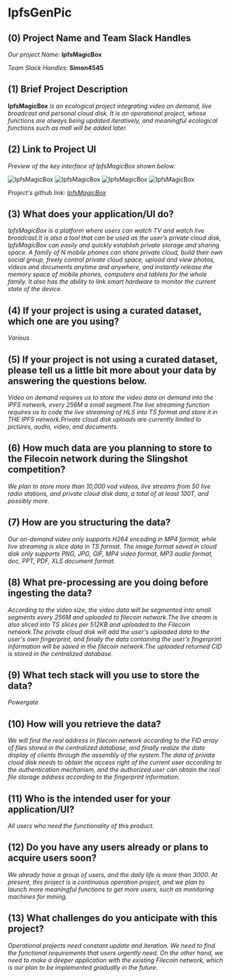 # IpfsGenPic

## (0) Project Name and Team Slack Handles

*Our project Name:* **IpfsMagicBox**

*Team Slack Handles:* **Simon4545**

## (1) Brief Project Description

**IpfsMagicBox** *is an ecological project integrating video on demand, live broadcast and personal cloud disk. It is an operational project, whose functions are always being updated iteratively, and meaningful ecological functions such as mall will be added later.*

## (2) Link to Project UI

*Preview of the key interface of IpfsMagicBox shown below:*

![IpfsMagicBox](https://gateway.originprotocol.com/ipfs/QmP9UU68h4cikWJQBBA8av6oePzYnNAvf6mkRrghE89khg "IpfsMagicBox")
![IpfsMagicBox](https://gateway.originprotocol.com/ipfs/QmQbNGXVoLCrPBcwwV3Y9kUQiKsFkc5MwFFHkkJcxXtSJm "IpfsMagicBox")
![IpfsMagicBox](https://gateway.originprotocol.com/ipfs/QmeAtnQpMj4TMBKJHTavHpkTsfbm3bBYqvA1baQ27iUqSL "IpfsMagicBox")
![IpfsMagicBox](https://gateway.originprotocol.com/ipfs/QmSv4t4FSRPGD2HL2nigz898FNj9Vk9Sw3g5L3ynGyg16M "IpfsMagicBox")

*Project's github link: [IpfsMagicBox](https://github.com/simonandhe/IpfsMagicBox)*


## (3) What does your application/UI do?

*IpfsMagicBox is a platform where users can watch TV and watch live broadcast.It is also a tool that can be used as the user's private cloud disk, IpfsMagicBox can easily and quickly establish private storage and sharing space. A family of N mobile phones can share private cloud, build their own social group, freely control private cloud space, upload and view photos, videos and documents anytime and anywhere, and instantly release the memory space of mobile phones, computers and tablets for the whole family. It also has the ability to link smart hardware to monitor the current state of the device.*

## (4) If your project is using a curated dataset, which one are you using?

*Various*

## (5) If your project is not using a curated dataset, please tell us a little bit more about your data by answering the questions below.

*Video on demand requires us to store the video data on demand into the IPFS network, every 256M a small segment.The live streaming function requires us to code the live streaming of HLS into TS format and store it in THE IPFS network.Private cloud disk uploads are currently limited to pictures, audio, video, and documents.*

## (6) How much data are you planning to store to the Filecoin network during the Slingshot competition?

*We plan to store more than 10,000 vod videos, live streams from 50 live radio stations, and private cloud disk data, a total of at least 100T, and possibly more.*

## (7) How are you structuring the data?

*Our on-demand video only supports H264 encoding in MP4 format, while live streaming is slice data in TS format. The image format saved in cloud disk only supports PNG, JPG, GIF, MP4 video format, MP3 audio format, doc, PPT, PDF, XLS document format.*

## (8) What pre-processing are you doing before ingesting the data?

*According to the video size, the video data will be segmented into small segments every 256M and uploaded to filecoin network.The live stream is also sliced into TS slices per 512KB and uploaded to the Filecoin network.The private cloud disk will add the user's uploaded data to the user's own fingerprint, and finally the data containing the user's fingerprint information will be saved in the filecoin network.The uploaded returned CID is stored in the centralized database.*

## (9)  What tech stack will you use to store the data?

*Powergate*

## (10) How will you retrieve the data?

*We will find the real address in filecoin network according to the FID array of files stored in the centralized database, and finally realize the data display of clients through the assembly of the system.The data of private cloud disk needs to obtain the access right of the current user according to the authentication mechanism, and the authorized user can obtain the real file storage address according to the fingerprint information.*

## (11) Who is the intended user for your application/UI?

*All users who need the functionality of this product.*

## (12) Do you have any users already or plans to acquire users soon?

*We already have a group of users, and the daily life is more than 3000. At present, this project is a continuous operation project, and we plan to launch more meaningful functions to get more users, such as monitoring machines for mining.*

## (13) What challenges do you anticipate with this project?

*Operational projects need constant update and iteration. We need to find the functional requirements that users urgently need. On the other hand, we need to make a deeper application with the existing Filecoin network, which is our plan to be implemented gradually in the future.*
